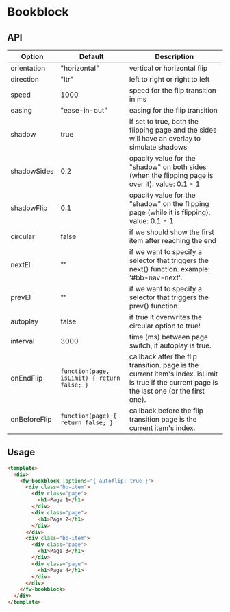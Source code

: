 # Bookblock

## API

| Option       | Default                                     | Description                                                                                                                                   |
| ------------ | ------------------------------------------- | --------------------------------------------------------------------------------------------------------------------------------------------- |
| orientation  | "horizontal"                                | vertical or horizontal flip                                                                                                                   |
| direction    | "ltr"                                       | left to right or right to left                                                                                                                |
| speed        | 1000                                        | speed for the flip transition in ms                                                                                                           |
| easing       | "ease-in-out"                               | easing for the flip transition                                                                                                                |
| shadow       | true                                        | if set to true, both the flipping page and the sides will have an overlay to simulate shadows                                                 |
| shadowSides  | 0.2                                         | opacity value for the "shadow" on both sides (when the flipping page is over it). value: 0.1 - 1                                              |
| shadowFlip   | 0.1                                         | opacity value for the "shadow" on the flipping page (while it is flipping). value: 0.1 - 1                                                    |
| circular     | false                                       | if we should show the first item after reaching the end                                                                                       |
| nextEl       | ""                                          | if we want to specify a selector that triggers the next() function. example: '#bb-nav-next'.                                                  |
| prevEl       | ""                                          | if we want to specify a selector that triggers the prev() function.                                                                           |
| autoplay     | false                                       | if true it overwrites the circular option to true!                                                                                            |
| interval     | 3000                                        | time (ms) between page switch, if autoplay is true.                                                                                           |
| onEndFlip    | `function(page, isLimit) { return false; }` | callback after the flip transition. page is the current item's index. isLimit is true if the current page is the last one (or the first one). |
| onBeforeFlip | `function(page) { return false; }`          | callback before the flip transition page is the current item's index.                                                                         |

## Usage

```html
<template>
  <div>
    <fw-bookblock :options="{ autoflip: true }">
      <div class="bb-item">
        <div class="page">
          <h1>Page 1</h1>
        </div>
        <div class="page">
          <h1>Page 2</h1>
        </div>
      </div>
      <div class="bb-item">
        <div class="page">
          <h1>Page 3</h1>
        </div>
        <div class="page">
          <h1>Page 4</h1>
        </div>
      </div>
    </fw-bookblock>
  </div>
</template>
```
